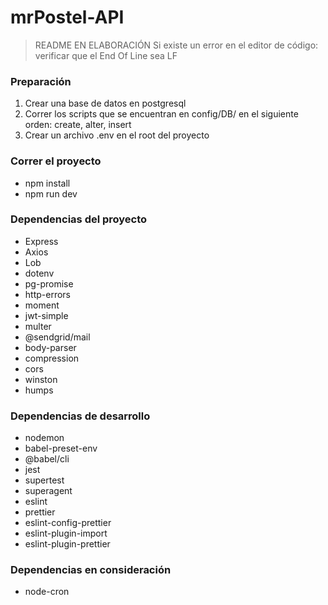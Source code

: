 # mrPostel-API

> README EN ELABORACIÓN
> Si existe un error en el editor de código: verificar que el End Of Line sea LF

### Preparación

1. Crear una base de datos en postgresql
2. Correr los scripts que se encuentran en config/DB/ en el siguiente orden: create, alter, insert
3. Crear un archivo .env en el root del proyecto

### Correr el proyecto

- npm install
- npm run dev

### Dependencias del proyecto

- Express
- Axios
- Lob
- dotenv
- pg-promise
- http-errors
- moment
- jwt-simple
- multer
- @sendgrid/mail
- body-parser
- compression
- cors
- winston
- humps

### Dependencias de desarrollo

- nodemon
- babel-preset-env
- @babel/cli
- jest
- supertest
- superagent
- eslint
- prettier
- eslint-config-prettier
- eslint-plugin-import
- eslint-plugin-prettier

### Dependencias en consideración

- node-cron
